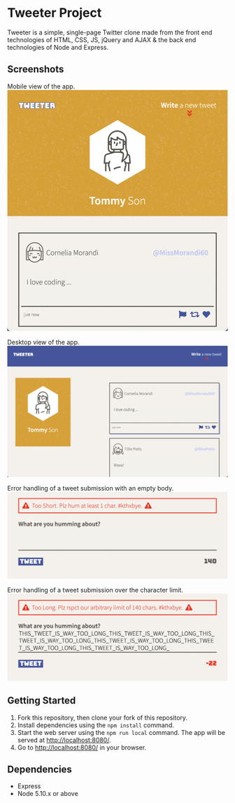 # Tweeter Project

Tweeter is a simple, single-page Twitter clone made from the front end technologies of HTML, CSS, JS, jQuery and AJAX & the back end technologies of Node and Express.

## Screenshots

Mobile view of the app.
!["Mobile view of the app."](https://github.com/TommyMynnSon/tweeter/blob/master/docs/mobile.png)


Desktop view of the app.
!["Desktop view of the app."](https://github.com/TommyMynnSon/tweeter/blob/master/docs/desktop.png)


Error handling of a tweet submission with an empty body.
!["Error-handling"](https://github.com/TommyMynnSon/tweeter/blob/master/docs/error_empty.png)


Error handling of a tweet submission over the character limit.
![""](https://github.com/TommyMynnSon/tweeter/blob/master/docs/error_overflow.png)

## Getting Started

1. Fork this repository, then clone your fork of this repository.
2. Install dependencies using the `npm install` command.
3. Start the web server using the `npm run local` command. The app will be served at <http://localhost:8080/>.
4. Go to <http://localhost:8080/> in your browser.

## Dependencies

- Express
- Node 5.10.x or above
